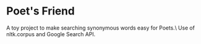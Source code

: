 # Poet's Friend
A toy project to make searching synonymous words easy for Poets.\\
Use of nltk.corpus and Google Search API.
